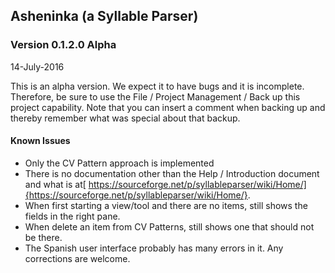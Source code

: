 Asheninka (a Syllable Parser)
-----------------------------

### Version 0.1.2.0 Alpha
14-July-2016

This is an alpha version.  We expect it to have bugs and it is incomplete. Therefore, be sure to use the File / Project Management / Back up this project capability.  Note that you can insert a comment when backing up and thereby remember what was special about that backup. 

#### Known Issues
* Only the CV Pattern approach is implemented
* There is no documentation other than the Help / Introduction document and what is at[ https://sourceforge.net/p/syllableparser/wiki/Home/]{https://sourceforge.net/p/syllableparser/wiki/Home/}.
* When first starting a view/tool and there are no items, still shows the fields in the right pane.
* When delete an item from CV Patterns, still shows one that should not be there.
* The Spanish user interface probably has many errors in it.  Any corrections are welcome.
